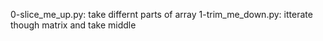 0-slice_me_up.py: take differnt parts of array
1-trim_me_down.py: itterate though matrix and take middle
